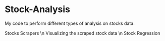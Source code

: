 # Stock-Analysis

My code to perform different types of analysis on stocks data. 

Stocks Scrapers
\n
Visualizing the scraped stock data
\n
Stock Regression

